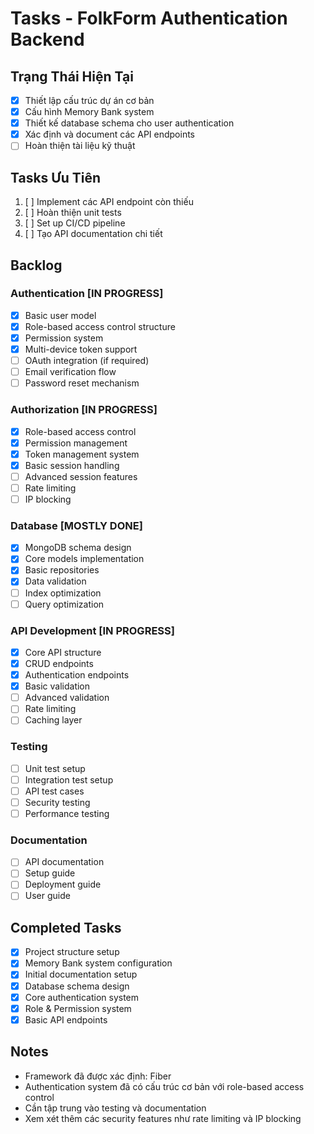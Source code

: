 # Tasks - FolkForm Authentication Backend

## Trạng Thái Hiện Tại
- [x] Thiết lập cấu trúc dự án cơ bản
- [x] Cấu hình Memory Bank system
- [x] Thiết kế database schema cho user authentication
- [x] Xác định và document các API endpoints
- [ ] Hoàn thiện tài liệu kỹ thuật

## Tasks Ưu Tiên
1. [ ] Implement các API endpoint còn thiếu
2. [ ] Hoàn thiện unit tests
3. [ ] Set up CI/CD pipeline
4. [ ] Tạo API documentation chi tiết

## Backlog
### Authentication [IN PROGRESS]
- [x] Basic user model
- [x] Role-based access control structure
- [x] Permission system
- [x] Multi-device token support
- [ ] OAuth integration (if required)
- [ ] Email verification flow
- [ ] Password reset mechanism

### Authorization [IN PROGRESS]
- [x] Role-based access control
- [x] Permission management
- [x] Token management system
- [x] Basic session handling
- [ ] Advanced session features
- [ ] Rate limiting
- [ ] IP blocking

### Database [MOSTLY DONE]
- [x] MongoDB schema design
- [x] Core models implementation
- [x] Basic repositories
- [x] Data validation
- [ ] Index optimization
- [ ] Query optimization

### API Development [IN PROGRESS]
- [x] Core API structure
- [x] CRUD endpoints
- [x] Authentication endpoints
- [x] Basic validation
- [ ] Advanced validation
- [ ] Rate limiting
- [ ] Caching layer

### Testing
- [ ] Unit test setup
- [ ] Integration test setup
- [ ] API test cases
- [ ] Security testing
- [ ] Performance testing

### Documentation
- [ ] API documentation
- [ ] Setup guide
- [ ] Deployment guide
- [ ] User guide

## Completed Tasks
- [x] Project structure setup
- [x] Memory Bank system configuration
- [x] Initial documentation setup
- [x] Database schema design
- [x] Core authentication system
- [x] Role & Permission system
- [x] Basic API endpoints

## Notes
- Framework đã được xác định: Fiber
- Authentication system đã có cấu trúc cơ bản với role-based access control
- Cần tập trung vào testing và documentation
- Xem xét thêm các security features như rate limiting và IP blocking 